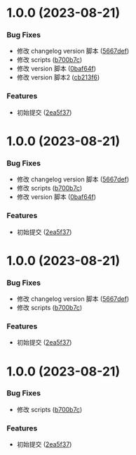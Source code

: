 # 1.0.0 (2023-08-21)


### Bug Fixes

* 修改 changelog version 脚本 ([5667def](https://github.com/lwsgh/conventional-changelog-example/commit/5667def3a96c5c4751b6ded6b2e7292257b03194))
* 修改 scripts ([b700b7c](https://github.com/lwsgh/conventional-changelog-example/commit/b700b7c35f9f38f9f04cedd38f318e7504b4dd2d))
* 修改 version 脚本 ([0baf64f](https://github.com/lwsgh/conventional-changelog-example/commit/0baf64f58c88c0d0a49ce45f4e8f8fed6579dd7a))
* 修改 version 脚本2 ([cb213f6](https://github.com/lwsgh/conventional-changelog-example/commit/cb213f67e7f1405669ed0d519dc529b67eeed2c4))


### Features

* 初始提交 ([2ea5f37](https://github.com/lwsgh/conventional-changelog-example/commit/2ea5f373c453aa0281cc447b80c4cbce66aede21))



# 1.0.0 (2023-08-21)


### Bug Fixes

* 修改 changelog version 脚本 ([5667def](https://github.com/lwsgh/conventional-changelog-example/commit/5667def3a96c5c4751b6ded6b2e7292257b03194))
* 修改 scripts ([b700b7c](https://github.com/lwsgh/conventional-changelog-example/commit/b700b7c35f9f38f9f04cedd38f318e7504b4dd2d))
* 修改 version 脚本 ([0baf64f](https://github.com/lwsgh/conventional-changelog-example/commit/0baf64f58c88c0d0a49ce45f4e8f8fed6579dd7a))


### Features

* 初始提交 ([2ea5f37](https://github.com/lwsgh/conventional-changelog-example/commit/2ea5f373c453aa0281cc447b80c4cbce66aede21))



# 1.0.0 (2023-08-21)


### Bug Fixes

* 修改 changelog version 脚本 ([5667def](https://github.com/lwsgh/conventional-changelog-example/commit/5667def3a96c5c4751b6ded6b2e7292257b03194))
* 修改 scripts ([b700b7c](https://github.com/lwsgh/conventional-changelog-example/commit/b700b7c35f9f38f9f04cedd38f318e7504b4dd2d))


### Features

* 初始提交 ([2ea5f37](https://github.com/lwsgh/conventional-changelog-example/commit/2ea5f373c453aa0281cc447b80c4cbce66aede21))



# 1.0.0 (2023-08-21)


### Bug Fixes

* 修改 scripts ([b700b7c](https://github.com/lwsgh/conventional-changelog-example/commit/b700b7c35f9f38f9f04cedd38f318e7504b4dd2d))


### Features

* 初始提交 ([2ea5f37](https://github.com/lwsgh/conventional-changelog-example/commit/2ea5f373c453aa0281cc447b80c4cbce66aede21))



